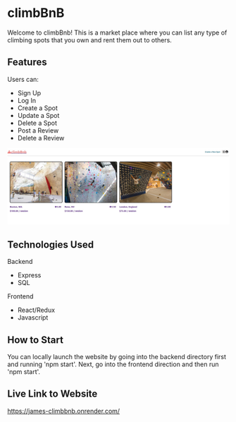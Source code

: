 # climbBnB

Welcome to climbBnb! 
This is a market place where you can list any type of climbing spots that you own and rent them out to others.

## Features
Users can:
- Sign Up
- Log In
- Create a Spot
- Update a Spot
- Delete a Spot
- Post a Review
- Delete a Review

![Alt text](<images/ReadMe img.jpg>)

## Technologies Used
Backend
- Express
- SQL

Frontend
- React/Redux
- Javascript

## How to Start
You can locally launch the website by going into the backend directory first and running 'npm start'.
Next, go into the frontend direction and then run 'npm start'.

## Live Link to Website 
https://james-climbbnb.onrender.com/

